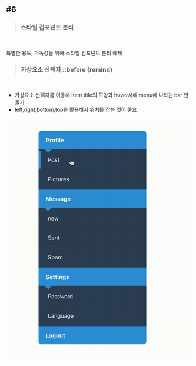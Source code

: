 ## #6


>### 스타일 컴포넌트 분리
<br>

특별한 용도, 가독성을 위해 스타일 컴포넌트 분리 예제 <br>


>### 가상요소 선택자 ::before (remind)
<br>

  - 가상요소 선택자를 이용해 Item title의 모양과 hover시에 menu에 나타는 bar 만들기   
  - left,right,bottom,top을 활용해서 위치를 잡는 것이 중요

<br>

<img src = "https://raw.githubusercontent.com/Dev-jwJeong/TIL/master/Practice_CSS/img/%236.gif" width = "500px">

